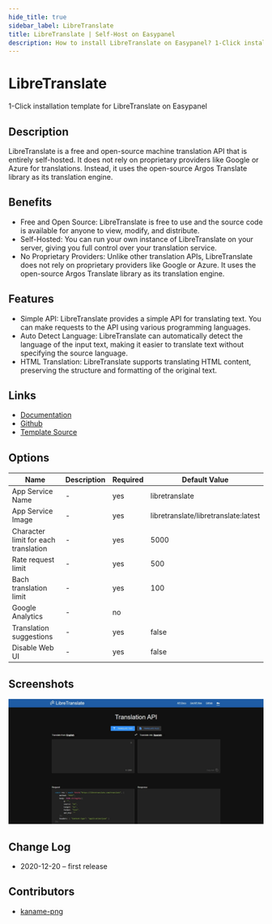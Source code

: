 ```yaml
---
hide_title: true
sidebar_label: LibreTranslate
title: LibreTranslate | Self-Host on Easypanel
description: How to install LibreTranslate on Easypanel? 1-Click installation template for LibreTranslate on Easypanel
---
```


<!-- generated -->

# LibreTranslate

1-Click installation template for LibreTranslate on Easypanel

## Description

LibreTranslate is a free and open-source machine translation API that is entirely self-hosted. It does not rely on proprietary providers like Google or Azure for translations. Instead, it uses the open-source Argos Translate library as its translation engine.

## Benefits

- Free and Open Source: LibreTranslate is free to use and the source code is available for anyone to view, modify, and distribute.
- Self-Hosted: You can run your own instance of LibreTranslate on your server, giving you full control over your translation service.
- No Proprietary Providers: Unlike other translation APIs, LibreTranslate does not rely on proprietary providers like Google or Azure. It uses the open-source Argos Translate library as its translation engine.

## Features

- Simple API: LibreTranslate provides a simple API for translating text. You can make requests to the API using various programming languages.
- Auto Detect Language: LibreTranslate can automatically detect the language of the input text, making it easier to translate text without specifying the source language.
- HTML Translation: LibreTranslate supports translating HTML content, preserving the structure and formatting of the original text.

## Links

- [Documentation](https://github.com/LibreTranslate/LibreTranslate/blob/master/README.md)
- [Github](https://github.com/LibreTranslate/LibreTranslate)
- [Template Source](https://github.com/easypanel-io/templates/tree/main/templates/libretranslate)

## Options

Name | Description | Required | Default Value
-|-|-|-
App Service Name | - | yes | libretranslate
App Service Image | - | yes | libretranslate/libretranslate:latest
Character limit for each translation | - | yes | 5000
Rate request limit | - | yes | 500
Bach translation limit | - | yes | 100
Google Analytics | - | no | 
Translation suggestions | - | yes | false
Disable Web UI | - | yes | false

## Screenshots

![LibreTranslate Screenshot](./assets/screenshot.jpg)

## Change Log

- 2020-12-20 – first release

## Contributors

- [kaname-png](https://github.com/kaname-png)
